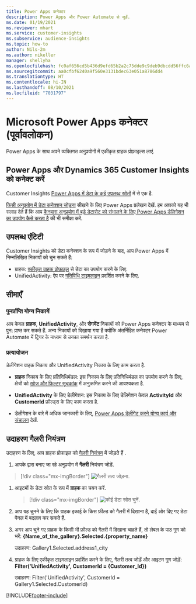 ```yaml
---
title: Power Apps कनेक्टर
description: Power Apps और Power Automate से जुड़ें.
ms.date: 01/19/2021
ms.reviewer: mhart
ms.service: customer-insights
ms.subservice: audience-insights
ms.topic: how-to
author: Nils-2m
ms.author: nikeller
manager: shellyha
ms.openlocfilehash: fc0af656cd5b436d9efd65b2a2c75dde9c9deb9dbcdd56ffc6a960f5878a631f
ms.sourcegitcommit: aa0cfbf6240a9f560e3131bdec63e051a8786dd4
ms.translationtype: HT
ms.contentlocale: hi-IN
ms.lasthandoff: 08/10/2021
ms.locfileid: "7031797"
---
```

# <a name="microsoft-power-apps-connector-preview"></a>Microsoft Power Apps कनेक्टर (पूर्वावलोकन)

Power Apps के साथ अपने व्यक्तिगत अनुप्रयोगों में एकीकृत ग्राहक प्रोफ़ाइल्स लाएं.

## <a name="connect-power-apps-and-dynamics-365-customer-insights"></a>Power Apps और Dynamics 365 Customer Insights को कनेक्ट करें

Customer Insights [Power Apps में डेटा के कई उपलब्ध स्रोतों](/powerapps/maker/canvas-apps/working-with-data-sources) में से एक है.

[किसी अनुप्रयोग में डेटा कनेक्शन जोड़ना](/powerapps/maker/canvas-apps/add-data-connection) सीखने के लिए Power Apps प्रलेखन देखें. हम आपको यह भी सलाह देते हैं कि आप [कैनवास अनुप्रयोग में बड़े डेटासेट को संभालने के लिए Power Apps डेलिगेशन का उपयोग कैसे करता है](/powerapps/maker/canvas-apps/delegation-overview) की भी समीक्षा करें.

## <a name="available-entities"></a>उपलब्ध एंटिटी

Customer Insights को डेटा कनेक्शन के रूप में जोड़ने के बाद, आप Power Apps में निम्नलिखित निकायों को चुन सकते हैं:

- ग्राहक: [एकीकृत ग्राहक प्रोफ़ाइल](customer-profiles.md) से डेटा का उपयोग करने के लिए.
- UnifiedActivity: ऐप पर [गतिविधि टाइमलाइन](activities.md) प्रदर्शित करने के लिए.

## <a name="limitations"></a>सीमाएँ

### <a name="retrievable-entities"></a>पुनर्प्राप्ति योग्य निकायें

आप केवल **ग्राहक**, **UnifiedActivity**, और **सेगमेंट** निकायों को Power Apps कनेक्टर के माध्यम से पुन: प्राप्त कर सकते हैं. अन्य निकायों को दिखाया गया है क्योंकि अंतर्निहित कनेक्टर Power Automate में ट्रिगर के माध्यम से उनका समर्थन करता है.  

### <a name="delegation"></a>प्रत्यायोजन

डेलीगेशन ग्राहक निकाय और UnifiedActivity निकाय के लिए काम करता है. 

- **ग्राहक** निकाय के लिए प्रतिनिधिमंडल: इस निकाय के लिए प्रतिनिधिमंडल का उपयोग करने के लिए, क्षेत्रों को [खोज और फिल्टर सूचकांक](search-filter-index.md) में अनुक्रमित करने की आवश्यकता है.  

- **UnifiedActivity** के लिए डेलीगेशन: इस निकाय के लिए डेलिगेशन केवल **ActivityId** और **CustomerId** फ़ील्ड्स के लिए काम करता है.  

- डेलीगेशन के बारे में अधिक जानकारी के लिए, [Power Apps डेलीगेट करने योग्य कार्य और संचालन](/connectors/commondataservice/#power-apps-delegable-functions-and-operations-for-the-cds-for-apps) देखें. 

## <a name="example-gallery-control"></a>उदाहरण गैलरी नियंत्रण

उदाहरण के लिए, आप ग्राहक प्रोफाइल को [गैलरी नियंत्रण](/powerapps/maker/canvas-apps/add-gallery) में जोड़ते हैं .

1. आपके द्वारा बनाए जा रहे अनुप्रयोग में **गैलरी** नियंत्रण जोड़ें.

> [!div class="mx-imgBorder"]
> ![गैलरी तत्व जोड़ना.](media/connector-powerapps9.png "गैलरी तत्व जोड़ें")

1. आइटमों के डेटा स्रोत के रूप में **ग्राहक** का चयन करें.

    > [!div class="mx-imgBorder"]
    > ![कोई डेटा स्रोत चुनें.](media/choose-datasource-powerapps.png "कोई डेटा स्रोत चुनें")

1. आप यह चुनने के लिए कि ग्राहक इकाई के किस फ़ील्ड को गैलरी में दिखाना है, दाईं ओर दिए गए डेटा पैनल में बदलाव कर सकते हैं.

1. अगर आप चुने गए ग्राहक के किसी भी फ़ील्ड को गैलरी में दिखाना चाहते हैं, तो लेबल के पाठ गुण को भरें:  **{Name_of_the_gallery}.Selected.{property_name}**

    उदाहरण: Gallery1.Selected.address1_city

1. ग्राहक के लिए एकीकृत टाइमलाइन प्रदर्शित करने के लिए, गैलरी तत्व जोड़ें और आइटम गुण जोड़ें: **Filter('UnifiedActivity', CustomerId = {Customer_Id})**

    उदाहरण: Filter('UnifiedActivity', CustomerId = Gallery1.Selected.CustomerId)


[!INCLUDE[footer-include](../includes/footer-banner.md)]